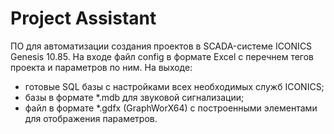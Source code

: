 ﻿# Project Assistant


ПО для автоматизации создания проектов в SCADA-системе ICONICS Genesis 10.85.
На входе файл config в формате Excel с перечнем тегов проекта и параметров по ним. 
На выходе:
- готовые SQL базы с настройками всех необходимых служб ICONICS;
- базы в формате *.mdb для звуковой сигнализации;
- файл в формате *.gdfx (GraphWorX64) с построенными элементами для отображения параметров.


